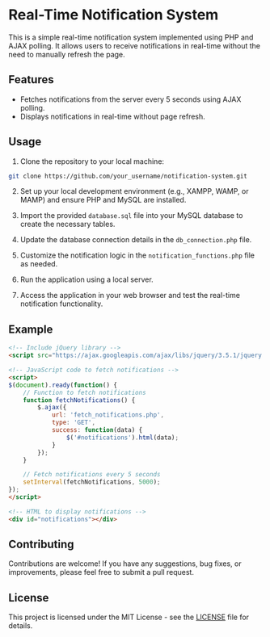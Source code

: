# Real-Time Notification System

This is a simple real-time notification system implemented using PHP and AJAX polling. It allows users to receive notifications in real-time without the need to manually refresh the page.

## Features

- Fetches notifications from the server every 5 seconds using AJAX polling.
- Displays notifications in real-time without page refresh.

## Usage

1. Clone the repository to your local machine:

```bash
git clone https://github.com/your_username/notification-system.git
```

2. Set up your local development environment (e.g., XAMPP, WAMP, or MAMP) and ensure PHP and MySQL are installed.

3. Import the provided `database.sql` file into your MySQL database to create the necessary tables.

4. Update the database connection details in the `db_connection.php` file.

5. Customize the notification logic in the `notification_functions.php` file as needed.

6. Run the application using a local server.

7. Access the application in your web browser and test the real-time notification functionality.

## Example

```html
<!-- Include jQuery library -->
<script src="https://ajax.googleapis.com/ajax/libs/jquery/3.5.1/jquery.min.js"></script>

<!-- JavaScript code to fetch notifications -->
<script>
$(document).ready(function() {
    // Function to fetch notifications
    function fetchNotifications() {
        $.ajax({
            url: 'fetch_notifications.php',
            type: 'GET',
            success: function(data) {
                $('#notifications').html(data);
            }
        });
    }

    // Fetch notifications every 5 seconds
    setInterval(fetchNotifications, 5000);
});
</script>

<!-- HTML to display notifications -->
<div id="notifications"></div>
```

## Contributing

Contributions are welcome! If you have any suggestions, bug fixes, or improvements, please feel free to submit a pull request.

## License

This project is licensed under the MIT License - see the [LICENSE](LICENSE) file for details.
